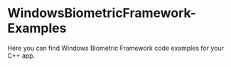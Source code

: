 # WindowsBiometricFramework-Examples
Here you can find Windows Biometric Framework code examples for your C++ app.
